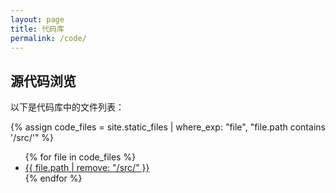 ```yaml
---
layout: page
title: 代码库
permalink: /code/
---
```


## 源代码浏览

以下是代码库中的文件列表：

{% assign code_files = site.static_files | where_exp: "file", "file.path contains '/src/'" %}
<ul>
{% for file in code_files %}
  <li>
    <a href="{{ file.path | relative_url }}">{{ file.path | remove: "/src/" }}</a>
  </li>
{% endfor %}
</ul>
